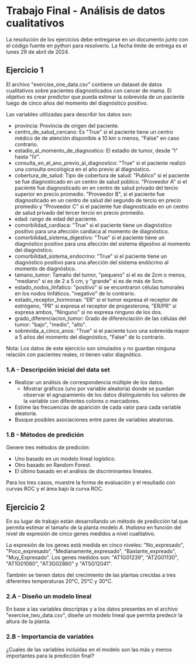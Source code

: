 
# Trabajo Final - Análisis de datos cualitativos

La resolución de los ejercicios debe entregarse en un documento junto con el
código fuente en python para resolverlo. La fecha límite de entrega es el lunes
29 de abril de 2024.

## Ejercicio 1

El archivo "exercise_one_data.csv" contiene un dataset de datos cualitativos
sobre pacientes diagnosticados con cancer de mama. El objetivo es crear
predictor que pueda estimar la sobrevida de un paciente luego de cinco años del
momento del diagnóstico positivo.

Las variables utilizadas para describir los datos son:

- provincia: Provincia de origen del paciente.
- centro_de_salud_cercano: Es "True" si el paciente tiene un centro médico de
  de atención disponible a 10 km o menos, "False" en caso contrario.
- estadio_al_momento_de_diagnostico: El estadio de tumor, desde "I" hasta "IV".
- consulta_en_el_ano_previo_al_diagnostico: "True" si el paciente realizó una
  consulta oncológica en el año previo al diagnóstico.
- cobertura_de_salud: Tipo de cobertura de salud: "Publico" si el paciente se
  fue diagnosticado en un centro de salud público. "Proveedor A" si el paciente
  fue diagnosticado en en centro de salud privado del tercio superior en precio
  promedio. "Proveedor B", si el paciente fue diagnosticado en un centro de
  salud del segundo de tercio en precio promedio y "Proveedor C" si el paciente
  fue diagnosticado en un centro de salud privado del tercer tercio en precio
  promedio.
- edad: rango de edad del paciente.
- comorbilidad_cardiaca: "True" si el paciente tiene un diagnóstico positivo
  para una afección cardíaca al momento de diagnóstico.
- comorbilidad_sistema_digestivo: "True" si el paciente tiene un diagnóstico
  positivo para una afección del sistema digestivo al momento del diagnóstico.
- comorbilidad_sistema_endocrino: "True" si el paciente tiene un diagnóstico
  positivo para una afección del sistema endócrino al momento de diagnóstico.
- tamano_tumor: Tamaño del tumor, "pequeno" si el es de 2cm o menos, "mediano"
  si es de 2 a 5 cm, y "grande" si es de más de 5cm.
- estado_nodos_linfatico: "positivo" si se encontraron células tumorales en los
  nodos linfáticos. "negativo" de lo contrario.
- estado_receptor_hormonas: "ER" si el tumor expresa el receptor de estrógeno,
  "PR" si expresa el receptor de progesterona, "ER/PR" si expresa ambos,
  "Ninguno" si no expresa ninguno de los dos.
- grado_diferenciacion_tumor: Grado de diferenciación de las células del tumor:
  "bajo", "medio", "alto".
- sobrevida_a_cinco_anos: "True" si el paciente tuvo una sobrevida mayor a 5
  años del momento del diagnóstico, "False" de lo contrario.

Nota: Los datos de este ejercicio son simulados y no guardan ninguna relación
con pacientes reales, ni tienen valor diagnótico.

### 1.A - Descripción inicial del data set

- Realizar un análisis de correspondencia múltiple de los datos.
  - Mostrar gráficos (uno por variable aleatoria) donde se puedan observar el
    agrupamiento de los datos distinguiendo los valores de la variable con
    diferentes colores o marcadores.
- Estime las frecuencias de aparición de cada valor para cada variable
  aleatoria.
- Busque posibles asociaciones entre pares de variables aleatorias.

### 1.B - Métodos de predición

Genere tres métodos de predición:

- Uno basado en un modelo lineal logístico.
- Otro basado en Random Forest.
- El último basado en el análisis de discriminantes lineales.

Para los tres casos, muestre la forma de evaluación y el resultado con curvas
ROC y el área bajo la curva ROC.

## Ejercicio 2

En su lugar de trabajo están desarrollando un método de predicción tal que
permita estimar el tamaño de la planta modelo *A. thaliana* en función del
nivel de expresión de cinco genes medidos a nivel cualitativo.

La expresión de los genes está medida en cinco niveles: "No_expresado",
"Poco_expresado", "Medianamente_expresado", "Bastante_expreado",
"Muy_Expresado". Los genes medidos son: "AT1G01239", "AT2G01130", "AT1G01060",
"AT3G02860" y "AT5G12041".

También se tienen datos del crecimiento de las plantas crecidas a tres
diferentes temperaturas 20°C, 25°C y 30°C.

### 2.A - Diseño un modelo lineal

En base a las variables descriptas y a los datos presentes en el archivo
"exercise_two_data.csv", diseñe un modelo lineal que permita predecir la
altura de la planta.

### 2.B - Importancia de variables

¿Cuales de las variables incluidas en el modelo son las más y menos importantes
para la predicción final?
